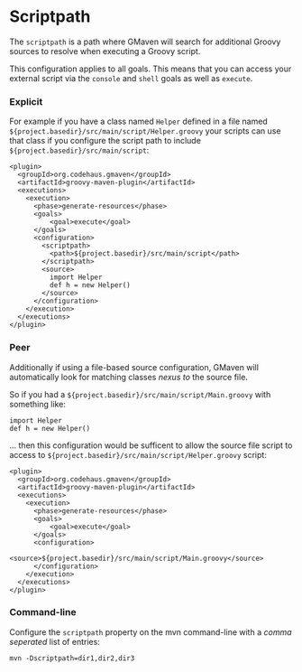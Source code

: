 <!--

    Copyright (c) 2006-present the original author or authors.

    Licensed under the Apache License, Version 2.0 (the "License");
    you may not use this file except in compliance with the License.
    You may obtain a copy of the License at

    http://www.apache.org/licenses/LICENSE-2.0

    Unless required by applicable law or agreed to in writing, software
    distributed under the License is distributed on an "AS IS" BASIS,
    WITHOUT WARRANTIES OR CONDITIONS OF ANY KIND, either express or implied.
    See the License for the specific language governing permissions and
    limitations under the License.

-->
# Scriptpath

The `scriptpath` is a path where GMaven will search for additional Groovy sources to resolve when executing a Groovy script.

This configuration applies to all goals.  This means that you can access your external script via the `console`
and `shell` goals as well as `execute`.

### Explicit

For example if you have a class named `Helper` defined in a file named `${project.basedir}/src/main/script/Helper.groovy`
your scripts can use that class if you configure the script path to include `${project.basedir}/src/main/script`:

    <plugin>
      <groupId>org.codehaus.gmaven</groupId>
      <artifactId>groovy-maven-plugin</artifactId>
      <executions>
        <execution>
          <phase>generate-resources</phase>
          <goals>
              <goal>execute</goal>
          </goals>
          <configuration>
            <scriptpath>
              <path>${project.basedir}/src/main/script</path>
            </scriptpath>
            <source>
              import Helper
              def h = new Helper()
            </source>
          </configuration>
        </execution>
      </executions>
    </plugin>

### Peer

Additionally if using a file-based source configuration, GMaven will automatically look for
matching classes _nexus to_ the source file.

So if you had a `${project.basedir}/src/main/script/Main.groovy` with something like:

    import Helper
    def h = new Helper()

... then this configuration would be sufficent to allow the source file script to access to
`${project.basedir}/src/main/script/Helper.groovy` script:

    <plugin>
      <groupId>org.codehaus.gmaven</groupId>
      <artifactId>groovy-maven-plugin</artifactId>
      <executions>
        <execution>
          <phase>generate-resources</phase>
          <goals>
              <goal>execute</goal>
          </goals>
          <configuration>
            <source>${project.basedir}/src/main/script/Main.groovy</source>
          </configuration>
        </execution>
      </executions>
    </plugin>

### Command-line

Configure the `scriptpath` property on the mvn command-line with a _comma seperated_ list of entries:

    mvn -Dscriptpath=dir1,dir2,dir3
